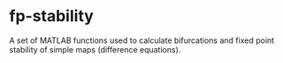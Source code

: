 # fp-stability
A set of MATLAB functions used to calculate bifurcations and fixed point stability of simple maps (difference equations).
